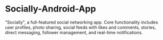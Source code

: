 # Socially-Android-App
"Socially", a full-featured social networking app. Core functionality includes user profiles, photo sharing, social feeds with likes and comments, stories, direct messaging, follower management, and real-time notifications.
